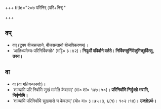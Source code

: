 +++
title="२०७ परिनिर् (परि+निर्)"

+++

## वप्
- वप् (टुवप बीजसन्ताने, बीजसन्तानो बीजविकरणम्)।
- 'आतिथ्यमेभ्यः परिनिर्विवप्सोः' (भट्टि० ३।४२)। **निपूःर्वो वपिर्दाने वर्तते। निर्विवप्सुर्निर्वप्तुमिच्छुर्दित्सुः, तस्य।**

## वा
- वा (वा गतिगन्धनयोः)।
- 'शाम्यामि परि निर्वामि सुखं मामेति केवलम्' (भा० शां० १७७।५०)। **परिनिर्वामि निर्दुःखो भवामि, निर्वृणोमि।**
- 'शाम्यामि परिनिर्वामि सुखमासे च केवलम्' (यो० वा० ३।७५।३, ६(१)। १०२।१४)। **उक्तोऽर्थः।**
